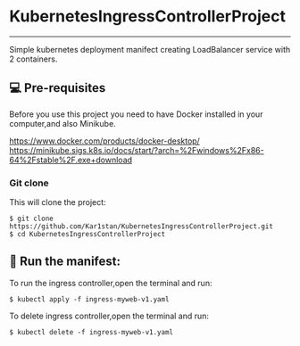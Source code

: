 # KubernetesIngressControllerProject
***
Simple kubernetes deployment manifect creating LoadBalancer service with 2 containers.

## 💻 Pre-requisites

Before you use this project you need to have Docker installed in your computer,and also Minikube.

https://www.docker.com/products/docker-desktop/
https://minikube.sigs.k8s.io/docs/start/?arch=%2Fwindows%2Fx86-64%2Fstable%2F.exe+download

### Git clone
This will clone the project:
```
$ git clone https://github.com/Kar1stan/KubernetesIngressControllerProject.git
$ cd KubernetesIngressControllerProject
```

## 🚀 Run the manifest: 
To run the ingress controller,open the terminal and run:
```
$ kubectl apply -f ingress-myweb-v1.yaml
```
To delete ingress controller,open the terminal and run:
```
$ kubectl delete -f ingress-myweb-v1.yaml
```

